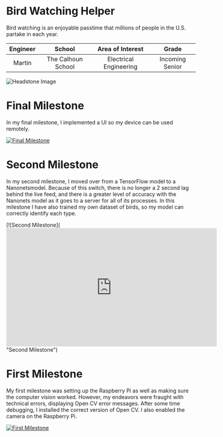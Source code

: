 ﻿# Bird Watching Helper
Bird watching is an enjoyable passtime that millions of people in the U.S. partake in each year. 

| **Engineer** | **School** | **Area of Interest** | **Grade** |
|:--:|:--:|:--:|:--:|
| Martin | The Calhoun School | Electrical Engineering | Incoming Senior

![Headstone Image](![IMG_20210812_161907](https://user-images.githubusercontent.com/78941861/129264658-ce5f9786-0a59-4eab-8a13-ea3de8dec14e.jpg))
  
# Final Milestone
In my final milestone, I implemented a UI so my device can be used remotely.

[![Final Milestone](https://i.cbc.ca/1.6027283.1621019863!/fileImage/httpImage/image.jpg_gen/derivatives/16x9_780/condor-face.jpg)](https://youtu.be/NVnKngwbb3U "Final Milestone")

# Second Milestone
In my second milestone, I moved over from a TensorFlow model to a Nanonetsmodel. Because of this switch, there is no longer a 2 second lag behind the live feed, and there is a greater level of accuracy with the Nanonets model as it goes to a server for all of its processes. In this milestone I have also trained my own dataset of birds, so my model can correctly identify each type.

[![Second Milestone](<iframe width="560" height="315" src="https://www.youtube.com/embed/ASZvPjzd0L0" title="YouTube video player" frameborder="0" allow="accelerometer; autoplay; clipboard-write; encrypted-media; gyroscope; picture-in-picture" allowfullscreen></iframe> "Second Milestone")
# First Milestone
My first milestone was setting up the Raspberry Pi as well as making sure the computer vision worked. However, my endeavors were fraught with technical errors, displaying Open CV error messages. After some time debugging, I installed the correct version of Open CV. I also enabled the camera on the Raspberry Pi.

[![First Milestone](https://user-images.githubusercontent.com/78941861/128244086-b936942a-267b-4a61-a1d4-e33e8daaed22.png)
](https://youtu.be/SK4YykPKFP8 "First Milestone")
